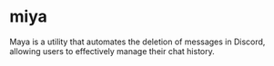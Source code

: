 # miya
Maya is a utility that automates the deletion of messages in Discord, allowing users to effectively manage their chat history.
